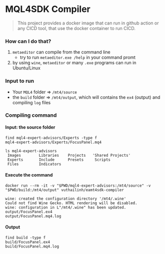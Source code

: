 MQL4SDK Compiler
===

> This project provides a docker image that can run in github action or any CICD tool, that use the docker container to run CICD.

### How can I do that?
1. `metaeditor` can compile from the command line
   - try to run `metaeditor.exe /help` in your command promt
2. by using `wine`, `metaeditor` or many `.exe` programs can run in Ubuntu/Linux


### Input to run
- Your `MQL4` folder => `/mt4/source`
- the `build` folder => `/mt4/output`, which will contains the `ex4` (output) and compiling `log` files

### Compiling command

#### Input: the source folder

```
find mql4-expert-advisors/Experts -type f
mql4-expert-advisors/Experts/FocusPanel.mq4

ls mql4-expert-advisors 
 Images        Libraries    Projects   'Shared Projects'
 Experts       Include      Presets     Scripts
 Files         Indicators   
```
#### Execute the command

```
docker run --rm -it -v "$PWD/mql4-expert-advisors:/mt4/source" -v "$PWD/build:/mt4/output" vuthailinh/eamt4sdk-compiler

wine: created the configuration directory '/mt4/.wine'
Could not find Wine Gecko. HTML rendering will be disabled.
wine: configuration in L"/mt4/.wine" has been updated.
output/FocusPanel.ex4
output/FocusPanel.mq4.log
```

#### Output
```
find build -type f
build/FocusPanel.ex4
build/FocusPanel.mq4.log
```
